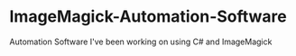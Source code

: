 # ImageMagick-Automation-Software
Automation Software I've been working on using C# and ImageMagick
